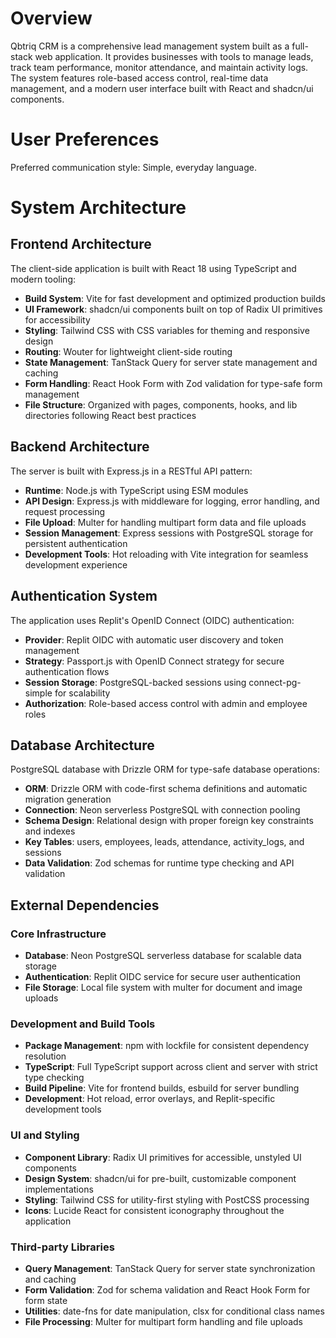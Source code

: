 # Overview

Qbtriq CRM is a comprehensive lead management system built as a full-stack web application. It provides businesses with tools to manage leads, track team performance, monitor attendance, and maintain activity logs. The system features role-based access control, real-time data management, and a modern user interface built with React and shadcn/ui components.

# User Preferences

Preferred communication style: Simple, everyday language.

# System Architecture

## Frontend Architecture
The client-side application is built with React 18 using TypeScript and modern tooling:
- **Build System**: Vite for fast development and optimized production builds
- **UI Framework**: shadcn/ui components built on top of Radix UI primitives for accessibility
- **Styling**: Tailwind CSS with CSS variables for theming and responsive design
- **Routing**: Wouter for lightweight client-side routing
- **State Management**: TanStack Query for server state management and caching
- **Form Handling**: React Hook Form with Zod validation for type-safe form management
- **File Structure**: Organized with pages, components, hooks, and lib directories following React best practices

## Backend Architecture
The server is built with Express.js in a RESTful API pattern:
- **Runtime**: Node.js with TypeScript using ESM modules
- **API Design**: Express.js with middleware for logging, error handling, and request processing
- **File Upload**: Multer for handling multipart form data and file uploads
- **Session Management**: Express sessions with PostgreSQL storage for persistent authentication
- **Development Tools**: Hot reloading with Vite integration for seamless development experience

## Authentication System
The application uses Replit's OpenID Connect (OIDC) authentication:
- **Provider**: Replit OIDC with automatic user discovery and token management
- **Strategy**: Passport.js with OpenID Connect strategy for secure authentication flows
- **Session Storage**: PostgreSQL-backed sessions using connect-pg-simple for scalability
- **Authorization**: Role-based access control with admin and employee roles

## Database Architecture
PostgreSQL database with Drizzle ORM for type-safe database operations:
- **ORM**: Drizzle ORM with code-first schema definitions and automatic migration generation
- **Connection**: Neon serverless PostgreSQL with connection pooling
- **Schema Design**: Relational design with proper foreign key constraints and indexes
- **Key Tables**: users, employees, leads, attendance, activity_logs, and sessions
- **Data Validation**: Zod schemas for runtime type checking and API validation

## External Dependencies

### Core Infrastructure
- **Database**: Neon PostgreSQL serverless database for scalable data storage
- **Authentication**: Replit OIDC service for secure user authentication
- **File Storage**: Local file system with multer for document and image uploads

### Development and Build Tools
- **Package Management**: npm with lockfile for consistent dependency resolution
- **TypeScript**: Full TypeScript support across client and server with strict type checking
- **Build Pipeline**: Vite for frontend builds, esbuild for server bundling
- **Development**: Hot reload, error overlays, and Replit-specific development tools

### UI and Styling
- **Component Library**: Radix UI primitives for accessible, unstyled UI components
- **Design System**: shadcn/ui for pre-built, customizable component implementations
- **Styling**: Tailwind CSS for utility-first styling with PostCSS processing
- **Icons**: Lucide React for consistent iconography throughout the application

### Third-party Libraries
- **Query Management**: TanStack Query for server state synchronization and caching
- **Form Validation**: Zod for schema validation and React Hook Form for form state
- **Utilities**: date-fns for date manipulation, clsx for conditional class names
- **File Processing**: Multer for multipart form handling and file uploads